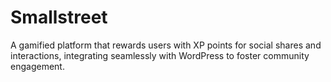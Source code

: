 # Smallstreet
A gamified platform that rewards users with XP points for social shares and interactions, integrating seamlessly with WordPress to foster community engagement.
